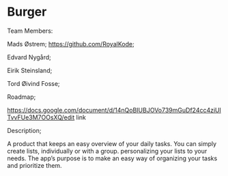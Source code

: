 # Burger 

Team Members:

Mads Østrem;
https://github.com/RoyalKode;

Edvard Nygård;

Eirik Steinsland;

Tord Øivind Fosse;


Roadmap;

https://docs.google.com/document/d/14nQoBIUBJOVo739mGuDf24cc4ziUlTvvFUe3M7OOsXQ/edit
link


Description;

A product that keeps an easy overview of your daily tasks. 
You can simply create lists, individually or with a group. personalizing your lists to your needs. 
The app’s purpose is to make an easy way of organizing your tasks and prioritize them.
